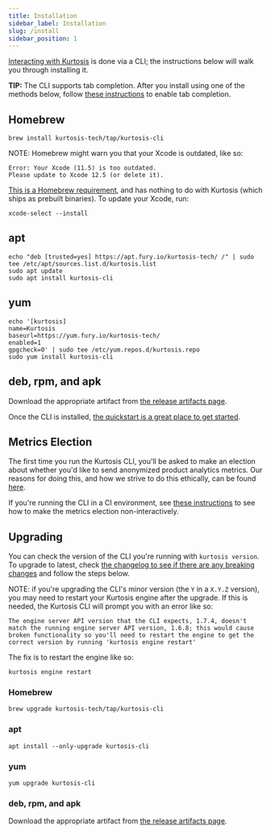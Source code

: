 ```yaml
---
title: Installation
sidebar_label: Installation
slug: /install
sidebar_position: 1
---
```


[Interacting with Kurtosis](/cli) is done via a CLI; the instructions below will walk you through installing it.

**TIP:** The CLI supports tab completion. After you install using one of the methods below, follow [these instructions](/cli#adding-tab-completion) to enable tab completion.

## Homebrew
```
brew install kurtosis-tech/tap/kurtosis-cli
```

NOTE: Homebrew might warn you that your Xcode is outdated, like so:

```
Error: Your Xcode (11.5) is too outdated.
Please update to Xcode 12.5 (or delete it).
```

[This is a Homebrew requirement](https://docs.brew.sh/Installation), and has nothing to do with Kurtosis (which ships as prebuilt binaries). To update your Xcode, run:

```
xcode-select --install
```

## apt
```
echo "deb [trusted=yes] https://apt.fury.io/kurtosis-tech/ /" | sudo tee /etc/apt/sources.list.d/kurtosis.list
sudo apt update
sudo apt install kurtosis-cli
```

## yum
```
echo '[kurtosis]
name=Kurtosis
baseurl=https://yum.fury.io/kurtosis-tech/
enabled=1
gpgcheck=0' | sudo tee /etc/yum.repos.d/kurtosis.repo
sudo yum install kurtosis-cli
```

## deb, rpm, and apk
Download the appropriate artifact from [the release artifacts page][release-artifacts].

Once the CLI is installed, [the quickstart is a great place to get started](/quickstart).

Metrics Election
----------------
The first time you run the Kurtosis CLI, you'll be asked to make an election about whether you'd like to send anonymized product analytics metrics. Our reasons for doing this, and how we strive to do this ethically, can be found [here](/reference/metrics-philosophy).

If you're running the CLI in a CI environment, see [these instructions](/ci) to see how to make the metrics election non-interactively.

Upgrading
---------
You can check the version of the CLI you're running with `kurtosis version`. To upgrade to latest, check [the changelog to see if there are any breaking changes][cli-changelog] and follow the steps below. 

NOTE: if you're upgrading the CLI's minor version (the `Y` in a `X.Y.Z` version), you may need to restart your Kurtosis engine after the upgrade. If this is needed, the Kurtosis CLI will prompt you with an error like so:
```
The engine server API version that the CLI expects, 1.7.4, doesn't match the running engine server API version, 1.6.8; this would cause broken functionality so you'll need to restart the engine to get the correct version by running 'kurtosis engine restart'
```
The fix is to restart the engine like so:
```
kurtosis engine restart
```

### Homebrew
```
brew upgrade kurtosis-tech/tap/kurtosis-cli
```

### apt
```
apt install --only-upgrade kurtosis-cli
```

### yum
```
yum upgrade kurtosis-cli
```

### deb, rpm, and apk
Download the appropriate artifact from [the release artifacts page][release-artifacts].

[release-artifacts]: https://github.com/kurtosis-tech/kurtosis-cli-release-artifacts/releases
[cli-changelog]: https://docs.kurtosistech.com/kurtosis-cli/changelog